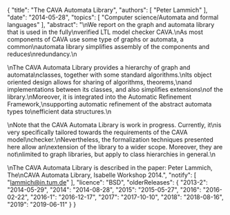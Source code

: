 {
    "title": "The CAVA Automata Library",
    "authors": [
        "Peter Lammich"
    ],
    "date": "2014-05-28",
    "topics": [
        "Computer science/Automata and formal languages"
    ],
    "abstract": "\nWe report on the graph and automata library that is used in the fully\nverified LTL model checker CAVA.\nAs most components of CAVA use some type of graphs or automata, a common\nautomata library simplifies assembly of the components and reduces\nredundancy.\n<p>\nThe CAVA Automata Library provides a hierarchy of graph and automata\nclasses, together with some standard algorithms.\nIts object oriented design allows for sharing of algorithms, theorems,\nand implementations between its classes, and also simplifies extensions\nof the library.\nMoreover, it is integrated into the Automatic Refinement Framework,\nsupporting automatic refinement of the abstract automata types to\nefficient data structures.\n<p>\nNote that the CAVA Automata Library is work in progress. Currently, it\nis very specifically tailored towards the requirements of the CAVA model\nchecker.\nNevertheless, the formalization techniques presented here allow an\nextension of the library to a wider scope. Moreover, they are not\nlimited to graph libraries, but apply to class hierarchies in general.\n<p>\nThe CAVA Automata Library is described in the paper: Peter Lammich, The\nCAVA Automata Library, Isabelle Workshop 2014.",
    "notify": [
        "lammich@in.tum.de"
    ],
    "licence": "BSD",
    "olderReleases": {
        "2013-2": "2014-05-29",
        "2014": "2014-08-28",
        "2015": "2015-05-27",
        "2016": "2016-02-22",
        "2016-1": "2016-12-17",
        "2017": "2017-10-10",
        "2018": "2018-08-16",
        "2019": "2019-06-11"
    }
}